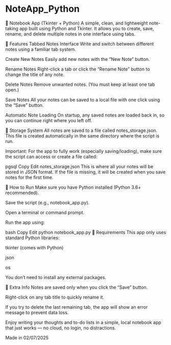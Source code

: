 # NoteApp_Python

📝 Notebook App (Tkinter + Python)
A simple, clean, and lightweight note-taking app built using Python and Tkinter. It allows you to create, save, rename, and delete multiple notes in one interface using tabs.

🔧 Features
Tabbed Notes Interface
Write and switch between different notes using a familiar tab system.

Create New Notes
Easily add new notes with the “New Note” button.

Rename Notes
Right-click a tab or click the “Rename Note” button to change the title of any note.

Delete Notes
Remove unwanted notes. (You must keep at least one tab open.)

Save Notes
All your notes can be saved to a local file with one click using the “Save” button.

Automatic Note Loading
On startup, any saved notes are loaded back in, so you can continue right where you left off.

📂 Storage System
All notes are saved to a file called notes_storage.json. This file is created automatically in the same directory where the script is run.

Important:
For the app to fully work (especially saving/loading), make sure the script can access or create a file called:

pgsql
Copy
Edit
notes_storage.json
This is where all your notes will be stored in JSON format. If the file is missing, it will be created when you save notes for the first time.

🚀 How to Run
Make sure you have Python installed (Python 3.6+ recommended).

Save the script (e.g., notebook_app.py).

Open a terminal or command prompt.

Run the app using:

bash
Copy
Edit
python notebook_app.py
📌 Requirements
This app only uses standard Python libraries:

tkinter (comes with Python)

json

os

You don’t need to install any external packages.

🧠 Extra Info
Notes are saved only when you click the “Save” button.

Right-click on any tab title to quickly rename it.

If you try to delete the last remaining tab, the app will show an error message to prevent data loss.

Enjoy writing your thoughts and to-do lists in a simple, local notebook app that just works — no cloud, no login, no distractions.

Made in 02/07/2025
